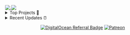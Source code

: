 
<!--<table cellspacing="0" cellpadding="0" style="border-collapse: collapse; border: none;">
<tr><td colspan="2" align="center">

<a href="https://github.com/RemainingToast">
<img align="center" src="https://github-readme-streak-stats.herokuapp.com/?user=RemainingToast" />
</a>

</td></tr>
<tr><td>

<a href="https://github.com/RemainingToast">
<img align="center" src="https://github-readme-stats.vercel.app/api?username=RemainingToast&count_private=true&show_icons=true&bg_color=00000000&text_color=2B65CF&icon_color=2B65CF&title_color=2B65CF&hide_border=true" />
</a>

</td><td>

<a href="https://github.com/RemainingToast">
<img align="center" src="https://github-readme-stats.vercel.app/api/top-langs?username=RemainingToast&count_private=true&hide=tex,Rich%20Text%20Format&langs_count=10&layout=compact&bg_color=00000000&text_color=2B65CF&icon_color=2B65CF&title_color=2B65CF&hide_border=true&exclude_repo=Modellierung" />
</a>

</td></tr>
</table>-->


<a href="https://github.com/RemainingToast">
<img align="center" src="https://github-readme-stats.vercel.app/api?username=RemainingToast&count_private=true&show_icons=true&bg_color=00000000&text_color=2B65CF&icon_color=2B65CF&title_color=2B65CF&hide_border=true" />
</a>

<a href="https://github.com/RemainingToast">
<img align="center" src="https://github-readme-stats.vercel.app/api/top-langs?username=RemainingToast&count_private=true&hide=tex,Rich%20Text%20Format&langs_count=10&layout=compact&bg_color=00000000&text_color=2B65CF&icon_color=2B65CF&title_color=2B65CF&hide_border=true&exclude_repo=Modellierung" />
</a>

<details>
 <summary>Top Projects 🚀</summary>
 
|Project|Description|Stars|
|:--|:--|:--|
|[ToastClient](https://github.com/RemainingToast/ToastClient)|Fabric Minecraft Utility Mod for Anarchy.|`29⭐`|
|[BaritonePlus](https://github.com/RemainingToast/BaritonePlus)|Baritone+ is an "extension" of Baritone|`20⭐`|
|[fabric-client](https://github.com/RemainingToast/fabric-client)|Fabric Utility Mod|`11⭐`|
|[LambdaAutoDuper](https://github.com/RemainingToast/LambdaAutoDuper)|Automated SalC1 Dupe in Lambda Client|`9⭐`|
|[DeathMessages](https://github.com/RemainingToast/DeathMessages)|None|`6⭐`|
|[ak3yFCmH](https://github.com/RemainingToast/ak3yFCmH)|None|`4⭐`|
|[DiscordBot](https://github.com/RemainingToast/DiscordBot)|None|`4⭐`|
|[FamilyFunPack](https://github.com/RemainingToast/FamilyFunPack)|Family Fun Pack utility mod for 2b2t|`4⭐`|
|[MultiFabric](https://github.com/RemainingToast/MultiFabric)|Experiment, not sure if this will go far. Check out MultiPaper|`4⭐`|
|[Duels](https://github.com/RemainingToast/Duels)|A duel plugin for auscpvp.org.|`3⭐`|
 </details>
<details>
 <summary>Recent Updates ⏰</summary>
 
|Project|Description|Last Update|
|:--|:--|:--|
|[carpet-autoCraftingTable](https://github.com/RemainingToast/carpet-autoCraftingTable)|1.20 autoCraftingTable extension for carpet-mod|![2024-01-16 00:23:26](https://img.shields.io/badge/2024--01--16-00%3A23%3A26-brightgreen?style=flat-square)|
|[Valthrun](https://github.com/RemainingToast/Valthrun)|Valthrun an open source external CS2 read only kernel gameplay enhancer.|![2023-10-16 15:16:50](https://img.shields.io/badge/2023--10--16-15%3A16%3A50-brightgreen?style=flat-square)|
|[scrawler](https://github.com/RemainingToast/scrawler)|Simple. Easy. Secure|![2023-10-15 00:35:37](https://img.shields.io/badge/2023--10--15-00%3A35%3A37-brightgreen?style=flat-square)|
|[ZenithProxy](https://github.com/RemainingToast/ZenithProxy)|2b2t minecraft proxy|![2023-10-08 20:55:41](https://img.shields.io/badge/2023--10--08-20%3A55%3A41-brightgreen?style=flat-square)|
|[LocationSimulator](https://github.com/RemainingToast/LocationSimulator)|MacOS application to spoof / fake / mock your iOS / iPadOS or iPhoneSimulator device location.  WatchOS and TvOS are partially supported.|![2023-08-22 20:05:26](https://img.shields.io/badge/2023--08--22-20%3A05%3A26-brightgreen?style=flat-square)|
|[LinearRegionFileFormatTools](https://github.com/RemainingToast/LinearRegionFileFormatTools)|None|![2023-07-02 13:11:34](https://img.shields.io/badge/2023--07--02-13%3A11%3A34-brightgreen?style=flat-square)|
|[the-algorithm](https://github.com/RemainingToast/the-algorithm)|Source code for Twitter's Recommendation Algorithm|![2023-06-29 07:51:21](https://img.shields.io/badge/2023--06--29-07%3A51%3A21-brightgreen?style=flat-square)|
|[BaritonePlus](https://github.com/RemainingToast/BaritonePlus)|Baritone+ is an "extension" of Baritone|![2023-06-28 14:47:20](https://img.shields.io/badge/2023--06--28-14%3A47%3A20-brightgreen?style=flat-square)|
|[AusTech-DiscordBot](https://github.com/RemainingToast/AusTech-DiscordBot)|None|![2023-06-26 21:44:12](https://img.shields.io/badge/2023--06--26-21%3A44%3A12-brightgreen?style=flat-square)|
|[KCommando](https://github.com/RemainingToast/KCommando)|Annotation-based multifunctional command handler framework for JDA & Javacord.|![2023-06-25 21:43:16](https://img.shields.io/badge/2023--06--25-21%3A43%3A16-brightgreen?style=flat-square)|
 </details>
<p align="center">
  <a href="https://www.digitalocean.com/?refcode=c370c62609f3&utm_campaign=Referral_Invite&utm_medium=Referral_Program&utm_source=badge"><img src="https://web-platforms.sfo2.cdn.digitaloceanspaces.com/WWW/Badge%201.svg" alt="DigitalOcean Referral Badge" /></a>
  <a href="https://www.patreon.com/remainingtoast"><a href="https://www.patreon.com/remainingtoast"><img src="https://github.com/RemainingToast/RemainingToast/assets/59129680/c6ce2875-08b9-4de7-ac90-e3d21a2297e0" alt="Patreon" /></a></a>
</p>
